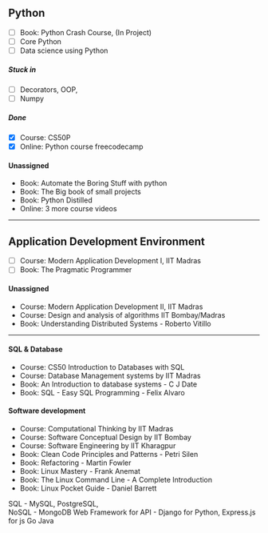 ## Python

- [ ] Book: Python Crash Course,  (In Project)
- [ ] Core Python
- [ ] Data science using Python
##### Stuck in
- [ ] Decorators,  OOP,  
- [ ] Numpy
##### Done
- [x] Course: CS50P
- [x] Online: Python course freecodecamp

#### Unassigned
* Book: Automate the Boring Stuff with python
* Book: The Big book of small projects
* Book: Python Distilled
* Online: 3 more course videos

____________

## Application Development Environment

- [ ] Course: Modern Application Development I, IIT Madras
- [ ] Book: The Pragmatic Programmer

#### Unassigned
* Course: Modern Application Development II, IIT Madras
* Course: Design and analysis of algorithms IIT Bombay/Madras
* Book: Understanding Distributed Systems - Roberto Vitillo

_____

#### SQL & Database
* Course: CS50 Introduction to Databases with SQL
* Course: Database Management systems by IIT Madras
* Book: An Introduction to database systems - C J Date
* Book: SQL - Easy SQL Programming - Felix Alvaro
#### Software development
* Course: Computational Thinking by IIT Madras
* Course: Software Conceptual Design by IIT Bombay
* Course: Software Engineering by IIT Kharagpur
* Book: Clean Code Principles and Patterns - Petri Silen
* Book: Refactoring - Martin Fowler
* Book: Linux Mastery - Frank Anemat
* Book: The Linux Command Line - A Complete Introduction
* Book: Linux Pocket Guide - Daniel Barrett



SQL - MySQL, PostgreSQL,       
NoSQL - MongoDB
Web Framework for API - Django for Python, Express.js for js
Go
Java
